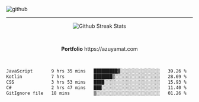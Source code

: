 ![github](https://media.discordapp.net/attachments/881363147364118528/1142610121697021952/background.png?width=1000&height=300)<br>
___
<p align="center">
  <img alt="Github Streak Stats" src="https://streak-stats.demolab.com?user=Azuyamat&theme=transparent&hide_border=true"/>
</p><br>
<p align="center">
      <strong>Portfolio</strong> https://azuyamat.com
</p><br>

<!--START_SECTION:waka-->

```txt
JavaScript       9 hrs 35 mins   █████████▓░░░░░░░░░░░░░░░   39.26 %
Kotlin           7 hrs           ███████▒░░░░░░░░░░░░░░░░░   28.69 %
CSS              3 hrs 53 mins   ████░░░░░░░░░░░░░░░░░░░░░   15.93 %
C#               2 hrs 47 mins   ███░░░░░░░░░░░░░░░░░░░░░░   11.40 %
GitIgnore file   18 mins         ▒░░░░░░░░░░░░░░░░░░░░░░░░   01.26 %
```

<!--END_SECTION:waka-->
